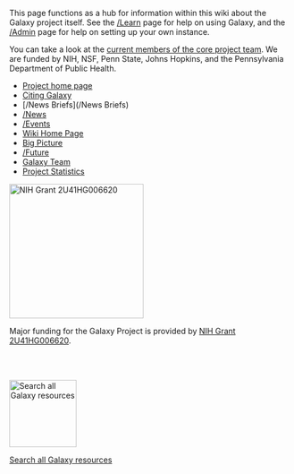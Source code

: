 This page functions as a hub for information within this wiki about the Galaxy project itself. See the [/Learn](/Learn) page for help on using Galaxy, and the [/Admin](/src/Admin/index.md) page for help on setting up your own instance.

You can take a look at the [current members of the core project team](/src/GalaxyTeam/index.md). We are funded by NIH, NSF, Penn State, Johns Hopkins, and the Pennsylvania Department of Public Health.

* [Project home page](http://galaxyproject.org)
* [Citing Galaxy](/src/CitingGalaxy/index.md)
* [/News Briefs](/News Briefs)
* [/News](/src/News/index.md)
* [/Events](/src/Events/index.md)
* [Wiki Home Page](/src/FrontPage)
* [Big Picture](/src/BigPicture/index.md)
* [/Future](/src/Future/index.md)
* [Galaxy Team](/src/GalaxyTeam/index.md)
* [Project Statistics](Statistics) 

<div class='right'><a href='https://projectreporter.nih.gov/project_info_description.cfm?aid=8998830&icde=0'><img src='/Images/Logos/NIHwithTagline.png' alt='NIH Grant 2U41HG006620' width="240" /></a>
</div>

Major funding for the Galaxy Project is provided by [NIH Grant 2U41HG006620](https://projectreporter.nih.gov/project_info_description.cfm?aid=8998830&icde=0).

<br /><br />

<div class='center'>
<a href='http://galaxyproject.org/search/'><img src='/Images/Logos/GalaxyWebSearch.png' alt='Search all Galaxy resources' width="120" /></a>

[Search all Galaxy resources](http://galaxyproject.org/search/)
</div>
